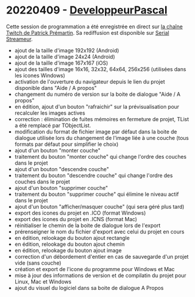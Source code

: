 # 20220409 - [DeveloppeurPascal](https://github.com/DeveloppeurPascal)

Cette session de programmation a été enregistrée en direct sur [la chaîne Twitch de Patrick Prémartin](https://www.twitch.tv/patrickpremartin). Sa rediffusion est disponible sur [Serial Streameur](https://serialstreameur.fr/ajout-des-formats-ico-et-icns-a-l-export-des-icones-dans-pic-mob-generator-partie-5.html).

* ajout de la taille d'image 192x192 (Android)
* ajout de la taille d'image 24x24 (Android)
* ajout de la taille d'image 167x167 (iOS)
* ajout des tailles d'image 16x16, 32x32, 64x64, 256x256 (utilisées dans les icones Windows)
* activation de l'ouverture du navigateur depuis le lien du projet disponible dans "Aide / A propos"
* changement du numéro de version sur la boite de dialogue "Aide / A propos"
* en édition, ajout d'un bouton "rafraichir" sur la prévisualisation pour recalculer les images actives
* correction : élimination de fuites mémoires en fermeture de projet, TList<TPIMGCouche> a été remplacé par TObjectList<TPIMGCouche>.
* modification du format de fichier image par défaut dans la boite de dialogue utilisée lors du changement de l'image liée à une couche (tous formats par défaut pour simplifier le choix)
* ajout d'un bouton "monter couche"
* traitement du bouton "monter couche" qui change l'ordre des couches dans le projet
* ajout d'un bouton "descendre couche"
* traitement du bouton "descendre couche" qui change l'ordre des couches dans le projet
* ajout d'un bouton "supprimer couche"
* traitement du bouton "supprimer couche" qui élimine le niveau actif dans le projet
* ajout d'un bouton "afficher/masquer couche" (qui sera géré plus tard)
* export des icones du projet en .ICO (format Windows)
* export des icones du projet en .ICNS (format Mac)
* réinitialiser le chemin de la boite de dialogue lors de l'export
* prérenseigner le nom du fichier d'export avec celui du projet en cours
* en édition, relookage du bouton ajout rectangle
* en édition, relookage du bouton ajout chemin
* en édition, relookage du bouton ajout image
* correction d'un débordement d'entier en cas de sauvegarde d'un projet vide (sans couche)
* création et export de l'icone du programme pour Windows et Mac
* mise à jour des informations de version et de compilatin du projet pour Linux, Mac et Windows
* ajout du visuel du logiciel dans sa boite de dialogue A Propos
